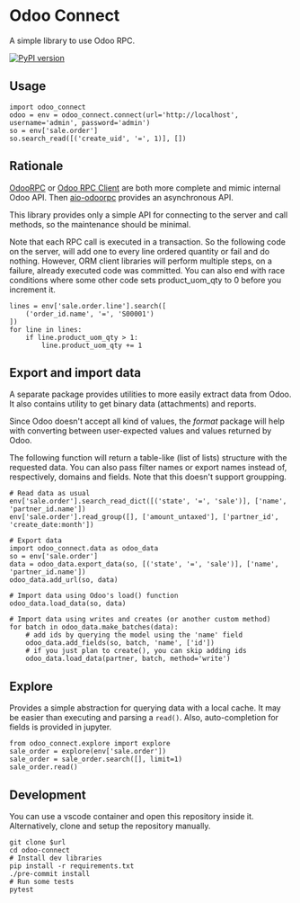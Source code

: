 # Odoo Connect

A simple library to use Odoo RPC.

[![PyPI version](https://badge.fury.io/py/odoo-connect.svg)](https://pypi.org/project/odoo-connect/)

## Usage

	import odoo_connect
	odoo = env = odoo_connect.connect(url='http://localhost', username='admin', password='admin')
	so = env['sale.order']
	so.search_read([('create_uid', '=', 1)], [])

## Rationale

[OdooRPC](https://pypi.org/project/OdooRPC/)
or [Odoo RPC Client](https://pypi.org/project/odoo-rpc-client/)
are both more complete and mimic internal Odoo API.
Then [aio-odoorpc](https://pypi.org/project/aio-odoorpc/) provides
an asynchronous API.

This library provides only a simple API for connecting to the server
and call methods, so the maintenance should be minimal.

Note that each RPC call is executed in a transaction.
So the following code on the server, will add one to every line ordered
quantity or fail and do nothing.
However, ORM client libraries will perform multiple steps, on a failure,
already executed code was committed. You can also end with race conditions
where some other code sets product_uom_qty to 0 before you increment it.

	lines = env['sale.order.line'].search([
		('order_id.name', '=', 'S00001')
	])
	for line in lines:
		if line.product_uom_qty > 1:
			line.product_uom_qty += 1

## Export and import data

A separate package provides utilities to more easily extract data from Odoo.
It also contains utility to get binary data (attachments) and reports.

Since Odoo doesn't accept all kind of values, the *format* package will help
with converting between user-expected values and values returned by Odoo.

The following function will return a table-like (list of lists) structure
with the requested data.
You can also pass filter names or export names instead of, respectively,
domains and fields. Note that this doesn't support groupping.

	# Read data as usual
	env['sale.order'].search_read_dict([('state', '=', 'sale')], ['name', 'partner_id.name'])
	env['sale.order'].read_group([], ['amount_untaxed'], ['partner_id', 'create_date:month'])

	# Export data
	import odoo_connect.data as odoo_data
	so = env['sale.order']
	data = odoo_data.export_data(so, [('state', '=', 'sale')], ['name', 'partner_id.name'])
	odoo_data.add_url(so, data)

	# Import data using Odoo's load() function
	odoo_data.load_data(so, data)

	# Import data using writes and creates (or another custom method)
	for batch in odoo_data.make_batches(data):
		# add ids by querying the model using the 'name' field
		odoo_data.add_fields(so, batch, 'name', ['id'])
		# if you just plan to create(), you can skip adding ids
		odoo_data.load_data(partner, batch, method='write')

## Explore

Provides a simple abstraction for querying data with a local cache.
It may be easier than executing and parsing a `read()`.
Also, auto-completion for fields is provided in jupyter.

	from odoo_connect.explore import explore
	sale_order = explore(env['sale.order'])
	sale_order = sale_order.search([], limit=1)
	sale_order.read()


## Development

You can use a vscode container and open this repository inside it.
Alternatively, clone and setup the repository manually.

	git clone $url
	cd odoo-connect
	# Install dev libraries
	pip install -r requirements.txt
	./pre-commit install
	# Run some tests
	pytest
